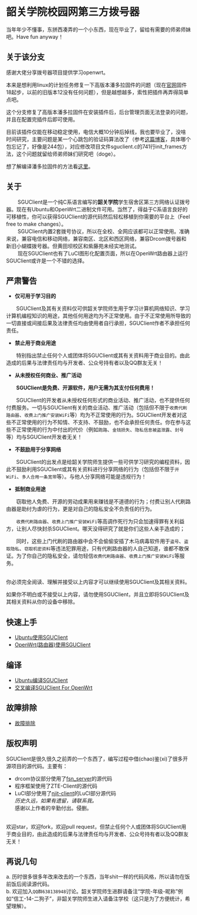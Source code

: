 # 韶关学院校园网第三方拨号器

当年年少不懂事，东拼西凑弄的一个小东西，现在毕业了，留给有需要的师弟师妹吧。Have fun anyway！

## 关于该分支

感谢大佬分享拨号器项目提供学习openwrt。

本来是想利用linux的计划任务修复一下高版本潘多拉固件的问题（现在[官网](http://downloads.pangubox.com:6380/pandorabox/)固件18起步，以前的旧版本12没有任何问题），但是越想越多，索性把插件再弄得简单点吧。

这个分支修复了高版本潘多拉固件在安装插件后，后台管理页面无法登录的问题，并且在配置完插件后即可使用。

目前该插件仅能在移动稳定使用，电信大概10分钟后掉线，我也要毕业了，没啥时间研究，主要问题是某一个心跳包的验证码算法改了（参考[这篇博客](https://pcap.xyz/170.html)，具体哪个包忘记了，好像是244包），对应修改项目文件sguclient.c的741行init_frames方法，这个问题就留给师弟师妹们研究吧（doge）。

想了解编译潘多拉固件的方法看[这里](./sguclient-OpenWrt-LuCI/README.md)。

## 关于
&nbsp;&nbsp;&nbsp;&nbsp;&nbsp;&nbsp;&nbsp;&nbsp;SGUClient是一个纯C系语言编写的**韶关学院**学生宿舍区第三方网络认证拨号器。现在有Ubuntu和OpenWrt二进制文件可用。当然了，得益于C系语言良好的可移植性，你可以获得SGUClient的源代码然后轻松移植到你需要的平台上（Feel free to make changes）。
<br>&nbsp;&nbsp;&nbsp;&nbsp;&nbsp;&nbsp;&nbsp;&nbsp;SGUClient内置2套拨号协议，所以在全校、全网应该都可以正常使用。准确来说，兼容电信和移动网络，兼容南区、北区和西区网络，兼容Drcom拨号器和新旧小蝴蝶拨号器。但黄田坝校区和紫藤苑未经实地测试。
<br>&nbsp;&nbsp;&nbsp;&nbsp;&nbsp;&nbsp;&nbsp;&nbsp;现在SGUClient也有了LuCI图形化配置页面，所以在OpenWrt路由器上运行SGUClient或许是一个不错的选择。

## 严肃警告
- **仅可用于学习目的**

&nbsp;&nbsp;&nbsp;&nbsp;&nbsp;&nbsp;&nbsp;SGUClient及其有关资料仅可供韶关学院师生用于学习计算机网络知识、学习计算机编程知识的用途，其他任何用途均为不正常使用。由于不正常使用所导致的一切直接或间接后果及法律责任均由使用者自行承担，SGUClient作者不承担任何责任。
- **禁止用于商业用途**

&nbsp;&nbsp;&nbsp;&nbsp;&nbsp;&nbsp;&nbsp;特别指出禁止任何个人或团体将SGUClient或其有关资料用于商业目的。由此造成的后果与法律责任均与开发者、公众号持有者以及QQ群友无关！
- **从未授权任何商业、推广活动**

&nbsp;&nbsp;&nbsp;&nbsp;&nbsp;&nbsp;&nbsp;**SGUClient是免费、开源软件，用户无需为其支付任何费用！**

&nbsp;&nbsp;&nbsp;&nbsp;&nbsp;&nbsp;&nbsp;SGUClient的开发者从未授权任何形式的商业活动、推广活动，也不提供任何付费服务。一切与SGUClient有关的商业活动、推广活动（包括但不限于`收费代刷路由器`、`收费上门推广安装WiFi`等）均为不正常使用的行为。SGUClient开发者对这些不正常使用的行为不知情、不支持、不鼓励，也不会承担任何责任。你在参与这些不正常使用的行为中付出的代价（例如`跑路`、`金钱损失`、`隐私信息被盗泄露`、`封号`等）均与SGUClient开发者无关！
- **不鼓励用于分享网络**

&nbsp;&nbsp;&nbsp;&nbsp;&nbsp;&nbsp;&nbsp;SGUClient的出发点是给韶关学院师生提供一些可供学习研究的编程资料，因此不鼓励利用SGUClient或其有关资料进行分享网络的行为（包括但不限于`开WiFi`、`多人合用一条宽带`等）。与他人分享网络可能是违规行为！
- **抵制商业用途**

&nbsp;&nbsp;&nbsp;&nbsp;&nbsp;&nbsp;&nbsp;窃取他人免费、开源的劳动成果用来赚钱是不道德的行为；付费让别人代刷路由器是助纣为虐的行为，更是对自己的隐私安全不负责任的行为。

&nbsp;&nbsp;&nbsp;&nbsp;&nbsp;&nbsp;&nbsp;`收费代刷路由器`、`收费上门推广安装WiFi`等高调作死行为只会加速得罪有关利益方，让别人尽快封杀SGUClient。哪天没得研究了就是你们这些人亲手造成的；

&nbsp;&nbsp;&nbsp;&nbsp;&nbsp;&nbsp;&nbsp;同时，这些上门代刷的路由器中会不会偷偷安插了木马病毒软件用于`盗号`、`盗取隐私`、`窃取机密资料`等违法犯罪用途，只有代刷路由器的人自己知道，谁都不敢保证。为了你自己的隐私安全，请勿轻信`收费代刷路由器`、`收费上门推广安装WiFi`等服务。

<br>
你必须完全阅读、理解并接受以上内容才可以继续使用SGUClient及其相关资料。

如果你不明白或不接受以上内容，请勿使用SGUClient，并且立即将SGUClient及其相关资料从你的设备中移除。

## 快速上手
* [Ubuntu使用SGUClient](https://github.com/dafeiyoung/sguclient/wiki/Ubuntu%E4%BD%BF%E7%94%A8SGUClient)<br>
* [OpenWrt(路由器)使用SGUClient](https://github.com/dafeiyoung/sguclient/wiki/OpenWrt(%E8%B7%AF%E7%94%B1%E5%99%A8)%E4%BD%BF%E7%94%A8SGUClient)<br>

## 编译
* [Ubuntu编译SGUClient](https://github.com/dafeiyoung/sguclient/wiki/Ubuntu%E7%BC%96%E8%AF%91SGUClient)<br>
* [交叉编译SGUClient For OpenWrt](https://github.com/dafeiyoung/sguclient/wiki/%E4%BA%A4%E5%8F%89%E7%BC%96%E8%AF%91SGUClient-For-OpenWrt)

## 故障排除
* [故障排除](https://github.com/dafeiyoung/sguclient/wiki/%E6%95%85%E9%9A%9C%E6%8E%92%E9%99%A4)

## 版权声明
SGUClient是很久很久之前弄的一个东西了，编写过程中借(chao)鉴(xi)了很多开源项目的源代码。主要有：<br>
* drcom协议部分使用了[fsn_server](https://github.com/YSunLIN/fsn_server)的源代码
* 程序框架使用了ZTE-Client的源代码
* LuCI部分使用了[njit-client](http://www.cnblogs.com/mayswind/p/3468124.html)的LuCI部分源代码
<br>_历史久远，如果有遗留，请联系我。_
<br>感谢以上作者的辛勤付出。侵删。
<br>
欢迎star，欢迎fork，欢迎pull request，但禁止任何个人或团体将SGUClient用于商业目的，由此造成的后果与法律责任均与开发者、公众号持有者以及QQ群友无关！

## 再说几句
a. 历时很多很多年改来改去的一个东西，当年shit一样的代码风格，所以请勿在饭前饭后阅读源代码。
<br>
b. 欢迎加入`QQ群638138948`讨论。韶关学院师生进群请备注“学院-年级-昵称”例如“信工-14-二狗子”，非韶关学院师生进入请备注学校（这只是为了方便统计，希望理解）。

